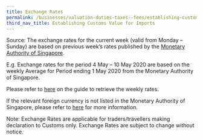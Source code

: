 ```yaml
---
title: Exchange Rates
permalink: /businesses/valuation-duties-taxes--fees/establishing-customs-value-for-imports/customs-exchange-rates
third_nav_title: Establishing Customs Value for Imports
---
```


Source: The exchange rates for the current week (valid from Monday – Sunday) are based on previous week’s rates published by the [Monetary Authority of Singapore](https://secure.mas.gov.sg/msb/ExchangeRates.aspx).

E.g. Exchange rates for the period 4 May – 10 May 2020 are based on the weekly Average for Period ending 1 May 2020 from the Monetary Authority of Singapore.

Please refer to [here]() on the guide to retrieve the weekly rates.

If the relevant foreign currency is not listed in the Monetary Authority of Singapore, please refer to [here](/businesses/valuation-duties-taxes-fees/establishing-customs-value-for-imports/establishing-the-customs-value) for more information.

Note: Exchange Rates are applicable for traders/travellers making declaration to Customs only. Exchange Rates are subject to change without notice.
